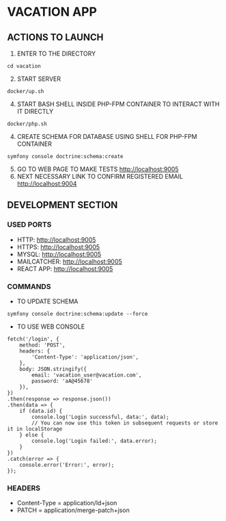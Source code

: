 # VACATION APP
## ACTIONS TO LAUNCH
1. ENTER TO THE DIRECTORY
```
cd vacation
```
2. START SERVER
```
docker/up.sh
```
4. START BASH SHELL INSIDE PHP-FPM CONTAINER TO INTERACT WITH IT DIRECTLY
```
docker/php.sh
```
4. CREATE SCHEMA FOR DATABASE USING SHELL FOR PHP-FPM CONTAINER
```
symfony console doctrine:schema:create
```
5. GO TO WEB PAGE TO MAKE TESTS
[http://localhost:9005](http://localhost:9005)
6. NEXT NECESSARY LINK TO CONFIRM REGISTERED EMAIL
[http://localhost:9004](https://localhost:9004)
## DEVELOPMENT SECTION
### USED PORTS
- HTTP: [http://localhost:9005](http://localhost:9000)
- HTTPS: [http://localhost:9005](https://localhost:9001)
- MYSQL: [http://localhost:9005](http://localhost:9002)
- MAILCATCHER: [http://localhost:9005](http://localhost:9004)
- REACT APP: [http://localhost:9005](http://localhost:9005)
### COMMANDS
* TO UPDATE SCHEMA
```
symfony console doctrine:schema:update --force
```
* TO USE WEB CONSOLE
```
fetch('/login', {
    method: 'POST',
    headers: {
        'Content-Type': 'application/json',
    },
    body: JSON.stringify({
        email: 'vacation_user@vacation.com',
        password: 'aA@45678'
    }),
})
.then(response => response.json())
.then(data => {
    if (data.id) {
        console.log('Login successful, data:', data);
        // You can now use this token in subsequent requests or store it in localStorage
    } else {
        console.log('Login failed:', data.error);
    }
})
.catch(error => {
    console.error('Error:', error);
});
```
### HEADERS
* Content-Type = application/ld+json
* PATCH = application/merge-patch+json



